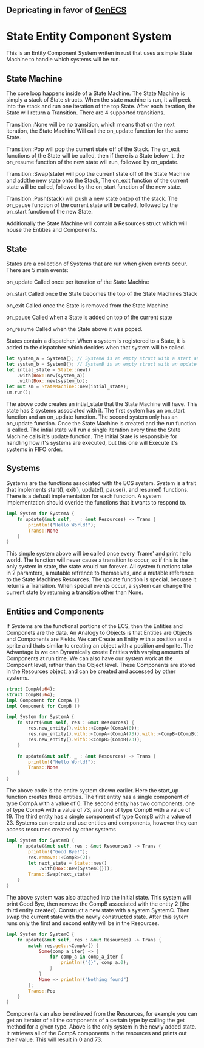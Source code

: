 ## Depricating in favor of [GenECS](https://github.com/Jon-Davis/GenECS)

# State Entity Component System

This is an Entity Component System writen in rust that uses a simple State Machine to handle
which systems will be run.

## State Machine

The core loop happens inside of a State Machine. The State Machine is simply a stack of 
State structs. When the state machine is run, it will peek into the stack and run one iteration of the top
State. After each iteration, the State will return a Transition. There are 4 supported transitions.

Transition::None will be no transition, which means that on the next iteration, the State Machine Will call
the on_update function for the same State.

Transition::Pop will pop the current state off of the Stack. The on_exit functions of the State will be called,
then if there is a State below it, the on_resume function of the new state will run, followed by on_update.

Transition::Swap(state) will pop the current state off of the State Machine and addthe new state onto the Stack,
The on_exit function of the current state will be called, followed by the on_start function of the new state.

Transition::Push(stack) will push a new state ontop of the stack. The on_pause function of the current state
will be called, followed by the on_start function of the new State.

Additionally the State Machine will contain a Resources struct which will house the Entities and Components.

## State

States are a collection of Systems that are run when given events occur. There are 5 main events:

on_update Called once per iteration of the State Machine

on_start Called once the State becomes the top of the State Machines Stack

on_exit Called once the State is removed from the State Machine

on_pause Called when a State is added on top of the current state

on_resume Called when the State above it was poped.

States contain a dispatcher. When a system is registered to a State, it is added to the dispatcher
which decides when that system will be called.

```rust
let system_a = SystemA{}; // SystemA is an empty struct with a start and update function
let system_b = SystemB{}; // SystemB is an empty struct with an update function
let intial_state = State::new()
    .with(Box::new(system_a))
    .with(Box::new(system_b));
let mut sm = StateMachine::new(intial_state);
sm.run();
```

The above code creates an intial_state that the State Machine will have. This state has 2 systems associated with it.
The first system has an on_start function and an on_update function. The second system only has an on_update function.
Once the State Machine is created and the run function is called. The intial state will run a single iteration
every time the State Machine calls it's update function. The Initial State is responsible for handling how it's systems are
executed, but this one will Execute it's systems in FIFO order. 

## Systems

Systems are the functions associated with the ECS system. System is a trait that implements 
start(), exit(), update(), pause(), and resume() functions. There is a defualt implementation
for each function. A system implementation should overide the functions that it wants to respond to.
```rust
impl System for SystemA {
    fn update(&mut self, _ : &mut Resources) -> Trans {
        println!("Hello World!");
        Trans::None
    }
}
```
This simple system above will be called once every 'frame' and print hello world. The function
will never cause a transition to occur, so if this is the only system in state, the state would
run forever.
All system functions take in 2 paramters, a mutable refrence to themselves, and a mutable
reference to the State Machines Resources.
The update function is special, becuase it returns a Transition. When special events occur, a system
can change the current state by returning a transition other than None. 

## Entities and Components

If Systems are the functional portions of the ECS, then the Entities and Componets are the data. 
An Analogy to Objects is that Entities are Objects and Components are Fields. 
We can Create an Entity with a position and a sprite and thats similar to creating an object with a position and sprite. 
The Advantage is we can Dynamically create Entities with varying amounts of Components at run time. We can also have our system work at the Compoent level, rather than the Object level. 
These Components are stored in the Resources object, and can be created and accessed by other systems.

```rust
struct CompA(u64);
struct CompB(u64);
impl Component for CompA {}
impl Component for CompB {}

impl System for SystemA {
    fn start(&mut self, res : &mut Resources) {
        res.new_entity().with::<CompA>(CompA(0));
        res.new_entity().with::<CompA>(CompA(73)).with::<CompB>(CompB(19));
        res.new_entity().with::<CompB>(CompB(23));
    }

    fn update(&mut self, _ : &mut Resources) -> Trans {
        println!("Hello World!");
        Trans::None
    }
}
```

The above code is the entire system shown earlier. Here the start_up function creates three entities.
The first entity has a single component of type CompA with a value of 0.
The second entity has two components, one of type CompA with a value of 73, and one of type CompB with a value of 19.
The third entity has a single component of type CompB with a value of 23.
Systems can create and use entities and components, however they can access resources created by other systems

```rust 
impl System for SystemB {
    fn update(&mut self, res : &mut Resources) -> Trans {
        println!("Good Bye!");
        res.remove::<CompB>(2);
        let next_state = State::new()
            .with(Box::new(SystemC{}));
        Trans::Swap(next_state)
    }
}
```

The above system was also attached into the initial state. This system will print Good Bye, then remove the
CompB associated with the entity 2 (the third entity created). Construct a new state with a system SystemC. 
Then swap the current state with the newly constructed state. After this sytem runs only the first and second
entity will be in the Resources.

```rust
impl System for SystemC {
    fn update(&mut self, res : &mut Resources) -> Trans {
        match res.get::<CompA>() {
            Some(comp_a_iter) => {
                for comp_a in comp_a_iter {
                    println!("{}", comp_a.0);
                }
            }
            None => println!("Nothing found")
        };
        Trans::Pop
    }
}
```

Components can also be retireved from the Resources, for example you can get an iterator of all
the components of a certain type by calling the get method for a given type.
Above is the only system in the newly added state. It retrieves all of the CompA components in the resources
and prints out their value. This will result in 0 and 73.
